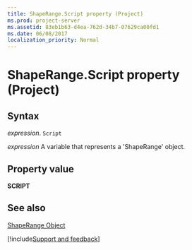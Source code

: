 ```yaml
---
title: ShapeRange.Script property (Project)
ms.prod: project-server
ms.assetid: 83eb1b63-d4ea-762d-34b7-07629ca00fd1
ms.date: 06/08/2017
localization_priority: Normal
---
```



# ShapeRange.Script property (Project)


## Syntax

_expression_. `Script`

_expression_ A variable that represents a 'ShapeRange' object.


## Property value

 **SCRIPT**


## See also


[ShapeRange Object](Project.shaperange.md)

[!include[Support and feedback](~/includes/feedback-boilerplate.md)]